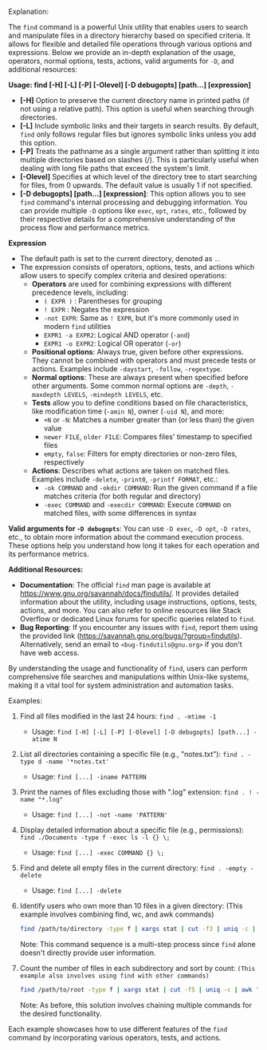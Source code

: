 Explanation:

The `find` command is a powerful Unix utility that enables users to search and manipulate files in a directory hierarchy based on specified criteria. It allows for flexible and detailed file operations through various options and expressions. Below we provide an in-depth explanation of the usage, operators, normal options, tests, actions, valid arguments for `-D`, and additional resources:

**Usage: find [-H] [-L] [-P] [-Olevel] [-D debugopts] [path...] [expression]**

- **[-H]** Option to preserve the current directory name in printed paths (if not using a relative path). This option is useful when searching through directories.
- **[-L]** Include symbolic links and their targets in search results. By default, `find` only follows regular files but ignores symbolic links unless you add this option.
- **[-P]** Treats the pathname as a single argument rather than splitting it into multiple directories based on slashes (/). This is particularly useful when dealing with long file paths that exceed the system's limit.
- **[-Olevel]** Specifies at which level of the directory tree to start searching for files, from 0 upwards. The default value is usually 1 if not specified.
- **[-D debugopts] [path...] [expression]**: This option allows you to see `find` command's internal processing and debugging information. You can provide multiple `-D` options like `exec`, `opt`, `rates`, etc., followed by their respective details for a comprehensive understanding of the process flow and performance metrics.

**Expression**
- The default path is set to the current directory, denoted as `.`.
- The expression consists of operators, options, tests, and actions which allow users to specify complex criteria and desired operations:
  - **Operators** are used for combining expressions with different precedence levels, including:
    - `( EXPR )` : Parentheses for grouping
    - `! EXPR` : Negates the expression
    - `-not EXPR`: Same as `! EXPR`, but it's more commonly used in modern `find` utilities
    - `EXPR1 -a EXPR2`: Logical AND operator (`-and`)
    - `EXPR1 -o EXPR2`: Logical OR operator (`-or`)
  - **Positional options**: Always true, given before other expressions. They cannot be combined with operators and must precede tests or actions. Examples include `-daystart`, `-follow`, `-regextype`.
  - **Normal options**: These are always present when specified before other arguments. Some common normal options are `-depth`, `-maxdepth LEVELS`, `-mindepth LEVELS`, etc.
  - **Tests** allow you to define conditions based on file characteristics, like modification time (`-amin N`), owner (`-uid N`), and more:
    - `+N` or `-N`: Matches a number greater than (or less than) the given value
    - `newer FILE`, `older FILE`: Compares files' timestamp to specified files
    - `empty`, `false`: Filters for empty directories or non-zero files, respectively
  - **Actions**: Describes what actions are taken on matched files. Examples include `-delete`, `-print0`, `-printf FORMAT`, etc.:
    - `-ok COMMAND` and `-okdir COMMAND`: Run the given command if a file matches criteria (for both regular and directory)
    - `-exec COMMAND` and `-execdir COMMAND`: Execute `COMMAND` on matched files, with some differences in syntax

**Valid arguments for `-D debugopts`**: You can use `-D exec`, `-D opt`, `-D rates`, etc., to obtain more information about the command execution process. These options help you understand how long it takes for each operation and its performance metrics.

**Additional Resources:**
- **Documentation**: The official `find` man page is available at https://www.gnu.org/savannah/docs/findutils/. It provides detailed information about the utility, including usage instructions, options, tests, actions, and more. You can also refer to online resources like Stack Overflow or dedicated Linux forums for specific queries related to `find`.
- **Bug Reporting**: If you encounter any issues with `find`, report them using the provided link (https://savannah.gnu.org/bugs/?group=findutils). Alternatively, send an email to `<bug-findutils@gnu.org>` if you don't have web access.

By understanding the usage and functionality of `find`, users can perform comprehensive file searches and manipulations within Unix-like systems, making it a vital tool for system administration and automation tasks.

Examples:

1. Find all files modified in the last 24 hours: `find . -mtime -1`
   - Usage: `find [-H] [-L] [-P] [-Olevel] [-D debugopts] [path...] -atime N`

2. List all directories containing a specific file (e.g., "notes.txt"): 
   `find . -type d -name '*notes.txt'`
   - Usage: `find [...] -iname PATTERN`

3. Print the names of files excluding those with ".log" extension:
   `find . ! -name "*.log"`
   - Usage: `find [...] -not -name 'PATTERN'`

4. Display detailed information about a specific file (e.g., permissions): 
   `find ./Documents -type f -exec ls -l {} \;`
   - Usage: `find [...] -exec COMMAND {} \;`

5. Find and delete all empty files in the current directory:
   `find . -empty -delete`
   - Usage: `find [...] -delete`

6. Identify users who own more than 10 files in a given directory:
   (This example involves combining find, wc, and awk commands)
   ```bash
   find /path/to/directory -type f | xargs stat | cut -f3 | uniq -c | grep '> 10'
   ```
   Note: This command sequence is a multi-step process since `find` alone doesn't directly provide user information.

7. Count the number of files in each subdirectory and sort by count:
   `(This example also involves using find with other commands)`
   ```bash
   find /path/to/root -type f | xargs stat | cut -f5 | uniq -c | awk '{print $2 " " $1}' | sort -nk2
   ```
   Note: As before, this solution involves chaining multiple commands for the desired functionality.

Each example showcases how to use different features of the `find` command by incorporating various operators, tests, and actions.